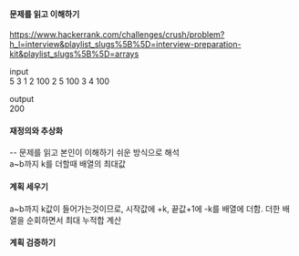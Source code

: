 #### 문제를 읽고 이해하기
https://www.hackerrank.com/challenges/crush/problem?h_l=interview&playlist_slugs%5B%5D=interview-preparation-kit&playlist_slugs%5B%5D=arrays

input</br>
5 3
1 2 100
2 5 100
3 4 100

output</br>
200
 
#### 재정의와 추상화<br>
-- 문제를 읽고 본인이 이해하기 쉬운 방식으로 해석<br>
a~b까지 k를 더할때 배열의 최대값

#### 계획 세우기<br>
a~b까지 k값이 들어가는것이므로, 시작값에 +k, 끝값+1에 -k를 배열에 더함. 더한 배열을 순회하면서 최대 누적합 계산<br>

#### 계획 검증하기
